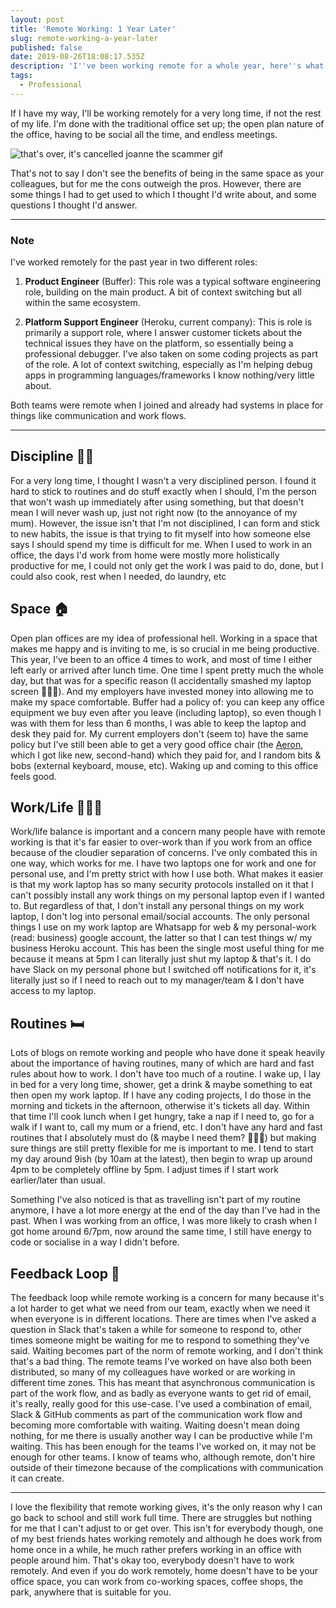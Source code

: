 ```yaml
---
layout: post
title: 'Remote Working: 1 Year Later'
slug: remote-working-a-year-later
published: false
date: 2019-08-26T18:08:17.535Z
description: 'I''ve been working remote for a whole year, here''s what I''ve learnt.'
tags: 
  - Professional
---
```

If I have my way, I'll be working remotely for a very long time, if not the rest of my life. I'm done with the traditional office set up; the open plan nature of the office, having to be social all the time, and endless meetings.

![that's over, it's cancelled joanne the scammer gif](https://media.giphy.com/media/lAb6xs6tLoZ44/giphy.gif)

That's not to say I don't see the benefits of being in the same space as your colleagues, but for me the cons outweigh the pros. However, there are some things I had to get used to which I thought I'd write about, and some questions I thought I'd answer.

---

### Note

I've worked remotely for the past year in two different roles:

1. **Product Engineer** (Buffer): This role was a typical software engineering role, building on the main product. A bit of context switching but all within the same ecosystem.

2. **Platform Support Engineer** (Heroku, current company): This is role is primarily a support role, where I answer customer tickets about the technical issues they have on the platform, so essentially being a professional debugger. I've also taken on some coding projects as part of the role. A lot of context switching, especially as I'm helping debug apps in programming languages/frameworks I know nothing/very little about.

Both teams were remote when I joined and already had systems in place for things like communication and work flows.

---

Discipline 💪🏾
-
For a very long time, I thought I wasn't a very disciplined person. I found it hard to stick to routines and do stuff exactly when I should, I'm the person that won't wash up immediately after using something, but that doesn't mean I will never wash up, just not right now (to the annoyance of my mum). However, the issue isn't that I'm not disciplined, I can form and stick to new habits, the issue is that trying to fit myself into how someone else says I should spend my time is difficult for me. When I used to work in an office, the days I'd work from home were mostly more holistically productive for me, I could not only get the work I was paid to do, done, but I could also cook, rest when I needed, do laundry, etc

Space 🏠
-
Open plan offices are my idea of professional hell. Working in a space that makes me happy and is inviting to me, is so crucial in me being productive. This year, I've been to an office 4 times to work, and most of time I either left early or arrived after lunch time. One time I spent pretty much the whole day, but that was for a specific reason (I accidentally smashed my laptop screen 🤦🏾‍♀️). And my employers have invested money into allowing me to make my space comfortable. Buffer had a policy of: you can keep any office equipment we buy even after you leave (including laptop), so even though I was with them for less than 6 months, I was able to keep the laptop and desk they paid for. My current employers don't (seem to) have the same policy but I've still been able to get a very good office chair (the [Aeron](https://store.hermanmiller.com/office/office-chairs/aeron-chair/2195348.html?lang=en_US&), which I got like new, second-hand) which they paid for, and I random bits & bobs (external keyboard, mouse, etc). Waking up and coming to this office feels good.

Work/Life 🧘🏾‍♀️
-
Work/life balance is important and a concern many people have with remote working is that it's far easier to over-work than if you work from an office because of the cloudier separation of concerns. I've only combated this in one way, which works for me. I have two laptops one for work and one for personal use, and I'm pretty strict with how I use both. What makes it easier is that my work laptop has so many security protocols installed on it that I can't possibly install any work things on my personal laptop even if I wanted to. But regardless of that, I don't install any personal things on my work laptop, I don't log into personal email/social accounts. The only personal things I use on my work laptop are Whatsapp for web & my personal-work (read: business) google account, the latter so that I can test things w/ my business Heroku account. This has been the single most useful thing for me because it means at 5pm I can literally just shut my laptop & that's it. I do have Slack on my personal phone but I switched off notifications for it, it's literally just so if I need to reach out to my manager/team & I don't have access to my laptop.

Routines 🛏
-
Lots of blogs on remote working and people who have done it speak heavily about the importance of having routines, many of which are hard and fast rules about how to work. I don't have too much of a routine. I wake up, I lay in bed for a very long time, shower, get a drink & maybe something to eat then open my work laptop. If I have any coding projects, I do those in the morning and tickets in the afternoon, otherwise it's tickets all day. Within that time I'll cook lunch when I get hungry, take a nap if I need to, go for a walk if I want to, call my mum or a friend, etc. I don't have any hard and fast routines that I absolutely must do (& maybe I need them? 🤷🏽‍♀️) but making sure things are still pretty flexible for me is important to me. I tend to start my day around 9ish (by 10am at the latest), then begin to wrap up around 4pm to be completely offline by 5pm. I adjust times if I start work earlier/later than usual.

Something I've also noticed is that as travelling isn't part of my routine anymore, I have a lot more energy at the end of the day than I've had in the past. When I was working from an office, I was more likely to crash when I got home around 6/7pm, now around the same time, I still have energy to code or socialise in a way I didn't before.

Feedback Loop 🔄
-
The feedback loop while remote working is a concern for many because it's a lot harder to get what we need from our team, exactly when we need it when everyone is in different locations. There are times when I've asked a question in Slack that's taken a while for someone to respond to, other times someone might be waiting for me to respond to something they've said. Waiting becomes part of the norm of remote working, and I don't think that's a bad thing. The remote teams I've worked on have also both been distributed, so many of my colleagues have worked or are working in different time zones. This has meant that asynchronous communication is part of the work flow, and as badly as everyone wants to get rid of email, it's really, really good for this use-case. I've used a combination of email, Slack & GitHub comments as part of the communication work flow and becoming more comfortable with waiting. Waiting doesn't mean doing nothing, for me there is usually another way I can be productive while I'm waiting. This has been enough for the teams I've worked on, it may not be enough for other teams. I know of teams who, although remote, don't hire outside of their timezone because of the complications with communication it can create. 

---

I love the flexibility that remote working gives, it's the only reason why I can go back to school and still work full time. There are struggles but nothing for me that I can't adjust to or get over. This isn't for everybody though, one of my best friends hates working remotely and although he does work from home once in a while, he much rather prefers working in an office with people around him. That's okay too, everybody doesn't have to work remotely. And even if you do work remotely, home doesn't have to be your office space, you can work from co-working spaces, coffee shops, the park, anywhere that is suitable for you.
